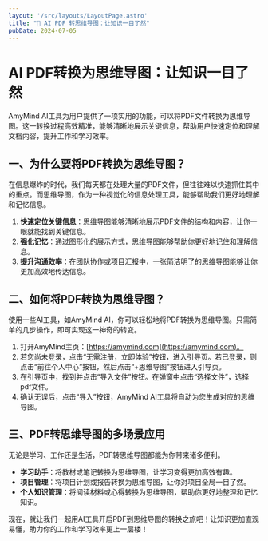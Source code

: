 ```yaml
---
layout: '/src/layouts/LayoutPage.astro'
title: "📃 AI PDF 转思维导图：让知识一目了然"
pubDate: 2024-07-05
---
```

# AI PDF转换为思维导图：让知识一目了然

AmyMind AI工具为用户提供了一项实用的功能，可以将PDF文件转换为思维导图。这一转换过程高效精准，能够清晰地展示关键信息，帮助用户快速定位和理解文档内容，提升工作和学习效率。

## 一、为什么要将PDF转换为思维导图？

在信息爆炸的时代，我们每天都在处理大量的PDF文件，但往往难以快速抓住其中的重点。而思维导图，作为一种视觉化的信息处理工具，能够帮助我们更好地理解和记忆信息。

1. **快速定位关键信息**：思维导图能够清晰地展示PDF文件的结构和内容，让你一眼就能找到关键信息。
2. **强化记忆**：通过图形化的展示方式，思维导图能够帮助你更好地记住和理解信息。
3. **提升沟通效率**：在团队协作或项目汇报中，一张简洁明了的思维导图能够让你更加高效地传达信息。

## 二、如何将PDF转换为思维导图？

使用一些AI工具，如AmyMind AI，你可以轻松地将PDF转换为思维导图。只需简单的几步操作，即可实现这一神奇的转变。

1. 打开AmyMind主页：[https://amymind.com](https://amymind.com)。
2. 若您尚未登录，点击“无需注册，立即体验”按钮，进入引导页。若已登录，则点击“前往个人中心”按钮，然后点击“+思维导图”按钮进入引导页。
3. 在引导页中，找到并点击“导入文件”按钮。在弹窗中点击“选择文件”，选择pdf文件。
4. 确认无误后，点击“导入”按钮，AmyMind AI工具将自动为您生成对应的思维导图。

##  三、PDF转思维导图的多场景应用

无论是学习、工作还是生活，PDF转思维导图都能为你带来诸多便利。

* **学习助手**：将教材或笔记转换为思维导图，让学习变得更加高效有趣。
* **项目管理**：将项目计划或报告转换为思维导图，让你对项目全局一目了然。
* **个人知识管理**：将阅读材料或心得转换为思维导图，帮助你更好地整理和记忆知识。

现在，就让我们一起用AI工具开启PDF到思维导图的转换之旅吧！让知识更加直观易懂，助力你的工作和学习效率更上一层楼！